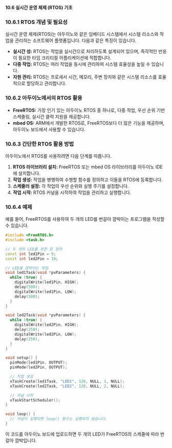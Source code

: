 **10.6 실시간 운영 체제 (RTOS) 기초**

### **10.6.1 RTOS 개념 및 필요성**

실시간 운영 체제(RTOS)는 아두이노와 같은 임베디드 시스템에서 시스템 리소스와 작업을 관리하는 소프트웨어 플랫폼입니다. 다음과 같은 특징이 있습니다.

* **실시간 성:** RTOS는 작업을 실시간으로 처리하도록 설계되어 있으며, 즉각적인 반응이 필요한 타임 크리티컬 어플리케이션에 적합합니다.
* **다중 작업:** RTOS는 여러 작업을 동시에 관리하여 시스템 효율성을 높일 수 있습니다.
* **자원 관리:** RTOS는 프로세서 시간, 메모리, 주변 장치와 같은 시스템 리소스를 효율적으로 할당하고 관리합니다.

### **10.6.2 아두이노에서의 RTOS 활용**

* **FreeRTOS:** 가장 인기 있는 아두이노 RTOS 중 하나로, 다중 작업, 우선 순위 기반 스케줄링, 실시간 클럭 지원을 제공합니다.
* **mbed OS:** ARM에서 개발한 RTOS로, FreeRTOS보다 더 많은 기능을 제공하며, 아두이노 보드에서 사용할 수 있습니다.

### **10.6.3 간단한 RTOS 활용 방법**

아두이노에서 RTOS를 사용하려면 다음 단계를 따릅니다.

1. **RTOS 라이브러리 설치:** FreeRTOS 또는 mbed OS 라이브러리를 아두이노 IDE에 설치합니다.
2. **작업 생성:** 작업을 병행하여 수행할 함수를 정의하고 이들을 RTOS에 등록합니다.
3. **스케줄러 설정:** 각 작업의 우선 순위와 실행 주기를 설정합니다.
4. **작업 시작:** RTOS 커널을 시작하여 작업을 관리하고 실행합니다.

### **10.6.4 예제**

예를 들어, FreeRTOS를 사용하여 두 개의 LED를 번갈아 깜박이는 프로그램을 작성할 수 있습니다.

```c++
#include <FreeRTOS.h>
#include <task.h>

// 두 개의 LED를 위한 핀 정의
const int led1Pin = 9;
const int led2Pin = 10;

// LED를 깜박이는 작업
void led1Task(void *pvParameters) {
  while (true) {
    digitalWrite(led1Pin, HIGH);
    delay(500);
    digitalWrite(led1Pin, LOW);
    delay(500);
  }
}

void led2Task(void *pvParameters) {
  while (true) {
    digitalWrite(led2Pin, HIGH);
    delay(250);
    digitalWrite(led2Pin, LOW);
    delay(250);
  }
}

void setup() {
  pinMode(led1Pin, OUTPUT);
  pinMode(led2Pin, OUTPUT);

  // 작업 생성
  xTaskCreate(led1Task, "LED1", 128, NULL, 1, NULL);
  xTaskCreate(led2Task, "LED2", 128, NULL, 2, NULL);

  // 커널 시작
  vTaskStartScheduler();
}

void loop() {
  // 커널이 실행되면 loop() 함수는 실행되지 않습니다.
}
```

이 코드를 아두이노 보드에 업로드하면 두 개의 LED가 FreeRTOS의 스케줄에 따라 번갈아 깜박입니다.